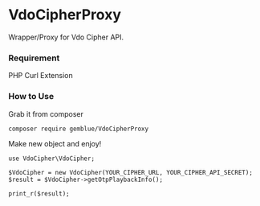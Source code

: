 # VdoCipherProxy

Wrapper/Proxy for Vdo Cipher API.

### Requirement
PHP Curl Extension

### How to Use

Grab it from composer

```
composer require gemblue/VdoCipherProxy
```

Make new object and enjoy!

```
use VdoCipher\VdoCipher;

$VdoCipher = new VdoCipher(YOUR_CIPHER_URL, YOUR_CIPHER_API_SECRET);
$result = $VdoCipher->getOtpPlaybackInfo();

print_r($result);
```
